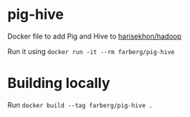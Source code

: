 # pig-hive

Docker file to add Pig and Hive to [harisekhon/hadoop](https://hub.docker.com/r/harisekhon/hadoop/)

Run it using `docker run -it --rm farberg/pig-hive`

# Building locally

Run `docker build --tag farberg/pig-hive .`